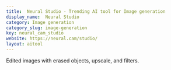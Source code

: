 ```yaml
---
title:  Neural Studio - Trending AI tool for Image generation
display_name:  Neural Studio
category: Image generation
category_slug: image-generation
key: neural_cam_studio
website: https://neural.cam/studio/
layout: aitool
---
```


Edited images with erased objects, upscale, and filters.
